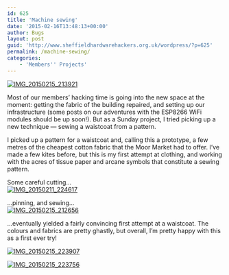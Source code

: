 ```yaml
---
id: 625
title: 'Machine sewing'
date: '2015-02-16T13:48:13+00:00'
author: Bugs
layout: post
guid: 'http://www.sheffieldhardwarehackers.org.uk/wordpress/?p=625'
permalink: /machine-sewing/
categories:
    - 'Members'' Projects'
---
```


[![IMG_20150215_213921](https://www.sheffieldhackspace.org.uk/wordpress/wp-content/uploads/2015/02/IMG_20150215_213921.jpg)](https://www.sheffieldhackspace.org.uk/wordpress/wp-content/uploads/2015/02/IMG_20150215_213921.jpg)

Most of our members’ hacking time is going into the new space at the moment: getting the fabric of the building repaired, and setting up our infrastructure (some posts on our adventures with the ESP8266 WiFi modules should be up soon!). But as a Sunday project, I tried picking up a new technique — sewing a waistcoat from a pattern.

I picked up a pattern for a waistcoat and, calling this a prototype, a few metres of the cheapest cotton fabric that the Moor Market had to offer. I’ve made a few kites before, but this is my first attempt at clothing, and working with the acres of tissue paper and arcane symbols that constitute a sewing pattern.

Some careful cutting…  
[![IMG_20150211_224617](https://www.sheffieldhackspace.org.uk/wordpress/wp-content/uploads/2015/02/IMG_20150211_224617.jpg)](https://www.sheffieldhackspace.org.uk/wordpress/wp-content/uploads/2015/02/IMG_20150211_224617.jpg)

…pinning, and sewing…  
[![IMG_20150215_212656](https://www.sheffieldhackspace.org.uk/wordpress/wp-content/uploads/2015/02/IMG_20150215_212656.jpg)](https://www.sheffieldhackspace.org.uk/wordpress/wp-content/uploads/2015/02/IMG_20150215_212656.jpg)

…eventually yielded a fairly convincing first attempt at a waistcoat. The colours and fabrics are pretty ghastly, but overall, I’m pretty happy with this as a first ever try!

[![IMG_20150215_223907](https://www.sheffieldhackspace.org.uk/wordpress/wp-content/uploads/2015/02/IMG_20150215_223907.jpg)](https://www.sheffieldhackspace.org.uk/wordpress/wp-content/uploads/2015/02/IMG_20150215_223907.jpg)

[![IMG_20150215_223756](https://www.sheffieldhackspace.org.uk/wordpress/wp-content/uploads/2015/02/IMG_20150215_223756.jpg)](https://www.sheffieldhackspace.org.uk/wordpress/wp-content/uploads/2015/02/IMG_20150215_223756.jpg)
<!--- path/to this posts images is ![]({{ site.baseurl }}/assets/blog/2015-02-16-machine-sewing/ --->